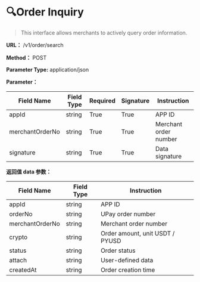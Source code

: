 # 🔍Order Inquiry

> This interface allows merchants to actively query order information.

**URL：** /v1/order/search

**Method：** POST

**Parameter Type:** application/json

**Parameter：**

| Field Name | Field Type | Required | Signature | Instruction
| --- | --- | --- | --- | --- |
| appId | string  | True  | True | APP ID
|  merchantOrderNo |  string | True  | True | Merchant order number
|  signature | string  |True  | True | Data signature

**返回值 data 参数：**

| Field Name | Field Type |  Instruction
| --- | --- | --- |
| appId | string  | APP ID
|orderNo | string | UPay order number
|  merchantOrderNo |  string | Merchant order number
| crypto| string  | Order amount, unit USDT / PYUSD
| status | string | Order status
|  attach |  string | User-defined data
|  createdAt|  string | Order creation time
